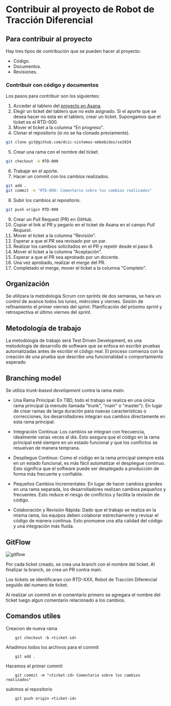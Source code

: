 # Contribuir al proyecto de Robot de Tracción Diferencial

## Para contribuir al proyecto

Hay tres tipos de contribución que se pueden hacer al proyecto:

- Código.
- Documentos.
- Revisiones.

### Contribuir con código y documentos

Los pasos para contribuir son los siguientes:

1. Acceder al tablero del [proyecto en Asana](https://app.asana.com/0/1208084116866643/1208084118983638).
2. Elegir un ticket del tablero que no este asignado. Si el aporte que se desea
   hacer no esta en el tablero, crear un ticket. Supongamos que el ticket
es el RTD-000.
3. Mover el ticket a la columna "En progreso".
4. Clonar el repositorio (si no se ha clonado previamente).
```bash
git clone git@github.com/dcic-sistemas-embebidos/se2024
```
5. Crear una rama con el nombre del ticket.
```bash
git checkout -b RTD-000
```
6. Trabajar en el aporte.
7. Hacer un commit con los cambios realizados.
```bash
git add .
git commit -m "RTD-000: Comentario sobre los cambios realizados"
```
8. Subir los cambios al repositorio.
```bash
git push origin RTD-000
```
9. Crear un Pull Request (PR) en GitHub.
10. Copiar el link al PR y pegarlo en el ticket de Asana en el campo _Pull
   Request_.
11. Mover el ticket a la columna "Revisión".
12. Esperar a que el PR sea revisado por un par.
13. Realizar los cambios solicitados en el PR y repetir desde el paso 6.
14. Mover el ticket a la columna "Aceptación".
15. Esperar a que el PR sea aprobado por un docente.
16. Una vez aprobado, realizar el _merge_ del PR.
17. Completado el merge, mover el ticket a la columna "Completo".

## Organización

Se utilizara la metodología Scrum con sprints de dos semanas, se hara un
control de avance todos los lunes, miércoles y viernes. Sesión de refinamiento el
primer viernes del sprint. Planificación del próximo sprint y retrospectiva el
último viernes del sprint.

## Metodología de trabajo

La metodología de trabajo será Test Driven Development, es una metodología de
desarrollo de software que se enfoca en escribir pruebas automatizadas antes de
escribir el código real. El proceso comienza con la creación de una prueba que
describe una funcionalidad o comportamiento esperado

## Branching model

Se utiliza _trunk-based development_ contra la rama _main_.

- Una Rama Principal: En TBD, todo el trabajo se realiza en una única rama
  principal (a menudo llamada "trunk", "main" o "master"). En lugar de crear
ramas de larga duración para nuevas características o correcciones, los
desarrolladores integran sus cambios directamente en esta rama principal.

- Integración Continua: Los cambios se integran con frecuencia, idealmente
  varias veces al día. Esto asegura que el código en la rama principal esté
siempre en un estado funcional y que los conflictos se resuelvan de manera
temprana.

- Despliegue Continuo: Como el código en la rama principal siempre está en un
  estado funcional, es más fácil automatizar el despliegue continuo. Esto
significa que el software puede ser desplegado a producción de forma más
frecuente y confiable.

- Pequeños Cambios Incrementales: En lugar de hacer cambios grandes en una rama
  separada, los desarrolladores realizan cambios pequeños y frecuentes. Esto
reduce el riesgo de conflictos y facilita la revisión de código.

- Colaboración y Revisión Rápida: Dado que el trabajo se realiza en la misma
  rama, los equipos deben colaborar estrechamente y revisar el código de manera
continua. Esto promueve una alta calidad del código y una integración más
fluida.

## GitFlow

![gitflow](gitflow.jpg)

Por cada ticket creado, se crea una branch con el nombre del ticket. Al
finalizar la branch, se crea un PR contra main.

Los tickets se identificaran con RTD-XXX, Robot de Tracción Diferencial seguido
del numero de ticket.

Al realizar un commit en el comentario primero se agregara el nombre del ticket
luego algun comentario relacionado a los cambios.

## Comandos utiles

Creacion de nueva rama

```
	git checkout -b <ticket-id>
```

Añadimos todos los archivos para el commit

```
	git add .
```

Hacemos el primer commit

```
	git commit -m "<ticket-id> Comentario sobre los cambios realizados"
```

subimos al repositorio

```
	git push origin <ticket-id>
```


